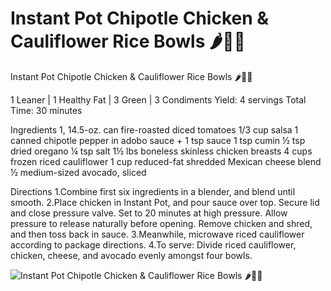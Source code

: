 # Instant Pot Chipotle Chicken & Cauliflower Rice Bowls 🌶🧀🥑

Instant Pot Chipotle Chicken & Cauliflower Rice Bowls 🌶🧀🥑

1 Leaner | 1 Healthy Fat | 3 Green | 3 Condiments
Yield: 4 servings 
Total Time: 30 minutes

Ingredients
1, 14.5-oz. can fire-roasted diced tomatoes
1/3 cup salsa
1 canned chipotle pepper in adobo sauce + 1 tsp sauce
1 tsp cumin
½ tsp dried oregano
¼ tsp salt
1½ lbs boneless skinless chicken breasts
4 cups frozen riced cauliflower
1 cup reduced-fat shredded Mexican cheese blend
½ medium-sized avocado, sliced

Directions
1.Combine first six ingredients in a blender, and blend until smooth. 
2.Place chicken in Instant Pot, and pour sauce over top. Secure lid and close pressure valve. Set to 20 minutes at high pressure. Allow pressure to release naturally before opening. Remove chicken and shred, and then toss back in sauce. 
3.Meanwhile, microwave riced cauliflower according to package directions. 
4.To serve: Divide riced cauliflower, chicken, cheese, and avocado evenly amongst four bowls.

![Instant Pot Chipotle Chicken & Cauliflower Rice Bowls 🌶🧀🥑](images/Instant%20Pot%20Chipotle%20Chicken%20&%20Cauliflower%20Rice%20Bowls%20🌶🧀🥑.png)

